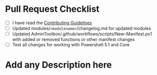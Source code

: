 # Pull Request Checklist
- [ ] I have read the [Contributing Guidelines](https://github.com/TheTaylorLee/AdminToolbox/blob/master/contributing.md)
- [ ] Updated modules/`<modulename>`/changelog.md for updated modules
- [ ] Updated AdminToolbox/.github/workflows/scripts/New-Manifest.ps1 with added or removed functions or other manifest changes
- [ ] Test all changes for working with Powershell 5.1 and Core

# Add any Description here